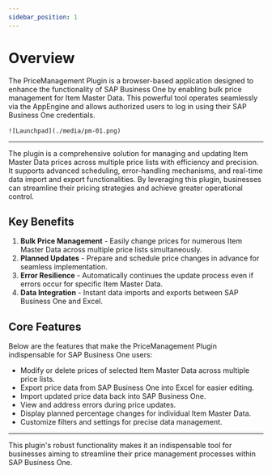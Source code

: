 ```yaml
---
sidebar_position: 1
---
```


# Overview

The PriceManagement Plugin is a browser-based application designed to enhance the functionality of SAP Business One by enabling bulk price management for Item Master Data. This powerful tool operates seamlessly via the AppEngine and allows authorized users to log in using their SAP Business One credentials.

    ![Launchpad](./media/pm-01.png)

---

The plugin is a comprehensive solution for managing and updating Item Master Data prices across multiple price lists with efficiency and precision. It supports advanced scheduling, error-handling mechanisms, and real-time data import and export functionalities. By leveraging this plugin, businesses can streamline their pricing strategies and achieve greater operational control.

## Key Benefits

1. **Bulk Price Management** - Easily change prices for numerous Item Master Data across multiple price lists simultaneously.
2. **Planned Updates** - Prepare and schedule price changes in advance for seamless implementation.
3. **Error Resilience** - Automatically continues the update process even if errors occur for specific Item Master Data.
4. **Data Integration** - Instant data imports and exports between SAP Business One and Excel.

## Core Features

Below are the features that make the PriceManagement Plugin indispensable for SAP Business One users:

- Modify or delete prices of selected Item Master Data across multiple price lists.
- Export price data from SAP Business One into Excel for easier editing.
- Import updated price data back into SAP Business One.
- View and address errors during price updates.
- Display planned percentage changes for individual Item Master Data.
- Customize filters and settings for precise data management.

---
This plugin's robust functionality makes it an indispensable tool for businesses aiming to streamline their price management processes within SAP Business One.
